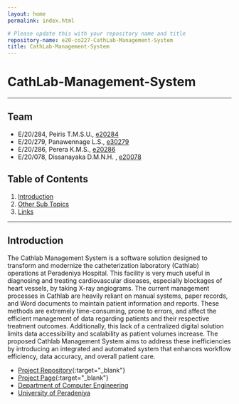 ```yaml
---
layout: home
permalink: index.html

# Please update this with your repository name and title
repository-name: e20-co227-CathLab-Management-System
title: CathLab-Management-System
---
```


[comment]: # "This is the standard layout for the project, but you can clean this and use your own template"

# CathLab-Management-System

---

<!-- 
This is a sample image, to show how to add images to your page. To learn more options, please refer [this](https://projects.ce.pdn.ac.lk/docs/faq/how-to-add-an-image/)

![Sample Image](./images/sample.png)
 -->

## Team
-  E/20/284, Peiris T.M.S.U., [e20284](mailto:name@email.com)
-  E/20/279, Panawennage L.S., [e30279](mailto:name@email.com)
-  E/20/286, Perera K.M.S., [e20286](mailto:name@email.com)
-  E/20/078, Dissanayaka D.M.N.H. , [e20078](mailto:name@email.com)

## Table of Contents
1. [Introduction](#introduction)
2. [Other Sub Topics](#other-sub-topics)
3. [Links](#links)

---

## Introduction

The Cathlab Management System is a software solution designed to transform and modernize the catheterization laboratory (Cathlab) operations at Peradeniya Hospital. This facility is very much useful in diagnosing and treating cardiovascular diseases, especially blockages of heart vessels, by taking X-ray angiograms. 
The current management processes in Cathlab are heavily reliant on manual systems, paper records, and Word documents to maintain patient information and reports. These methods are extremely time-consuming, prone to errors, and affect the efficient management of data regarding patients and their respective treatment outcomes. Additionally, this lack of a centralized digital solution limits data accessibility and scalability as patient volumes increase.
The proposed Cathlab Management System aims to address these inefficiencies by introducing an integrated and automated system that enhances workflow efficiency, data accuracy, and overall patient care.


- [Project Repository](https://github.com/cepdnaclk/e20-co227-CathLab-Management-System){:target="_blank"}
- [Project Page](https://cepdnaclk.github.io/e20-co227-CathLab-Management-System){:target="_blank"}
- [Department of Computer Engineering](http://www.ce.pdn.ac.lk/)
- [University of Peradeniya](https://eng.pdn.ac.lk/)

[//]: # (Please refer this to learn more about Markdown syntax)
[//]: # (https://github.com/adam-p/markdown-here/wiki/Markdown-Cheatsheet)
